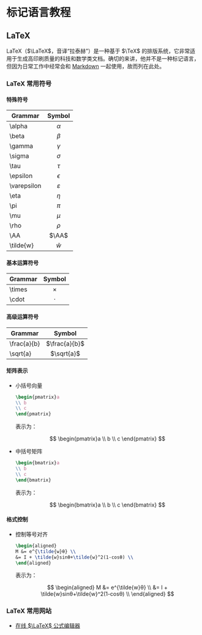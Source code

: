 # 标记语言教程

## LaTeX

LaTeX（$\LaTeX$，音译“拉泰赫”）是一种基于 $\TeX$ 的排版系统，它非常适用于生成高印刷质量的科技和数学类文档。确切的来讲，他并不是一种标记语言，但因为日常工作中经常会和 [Markdown](https://markdown.com.cn/) 一起使用，故而列在此处。

### LaTeX 常用符号

#### 特殊符号

| Grammar     |    Symbol     |
| ----------- | :-----------: |
| \alpha      |   $\alpha$    |
| \beta       |    $\beta$    |
| \gamma      |   $\gamma$    |
| \sigma      |   $\sigma$    |
| \tau        |    $\tau$     |
| \epsilon    |  $\epsilon$   |
| \varepsilon | $\varepsilon$ |
| \eta        |    $\eta$     |
| \pi         |     $\pi$     |
| \mu         |     $\mu$     |
| \rho        |    $\rho$     |
| \AA         |     $\AA$     |
| \tilde{w}   |  $\tilde{w}$  |

#### 基本运算符号

| Grammar |  Symbol  |
| ------- | :------: |
| \times  | $\times$ |
| \cdot   | $\cdot$  |

#### 高级运算符号

| Grammar     |    Symbol     |
| ----------- | :-----------: |
| \frac{a}{b} | $\frac{a}{b}$ |
| \sqrt{a}    |  $\sqrt{a}$   |

#### 矩阵表示

- 小括号向量

  ```latex
  \begin{pmatrix}a
  \\ b
  \\ c
  \end{pmatrix}
  ```

  表示为：

  $$
  \begin{pmatrix}a
  \\ b
  \\ c
  \end{pmatrix}
  $$

- 中括号矩阵

  ```latex
  \begin{bmatrix}a
  \\ b
  \\ c
  \end{bmatrix}
  ```

  表示为：

  $$
  \begin{bmatrix}a
  \\ b
  \\ c
  \end{bmatrix}
  $$

#### 格式控制

- 控制等号对齐

  ```latex
  \begin{aligned}
  M &= e^{\tilde{w}θ} \\
  &= I + \tilde{w}sinθ+\tilde{w}^2(1-cosθ) \\
  \end{aligned}
  ```

  表示为：

  $$
  \begin{aligned}
  M &= e^{\tilde{w}θ} \\
  &= I + \tilde{w}sinθ+\tilde{w}^2(1-cosθ) \\
  \end{aligned}
  $$

### LaTeX 常用网站

- [在线 $\LaTeX$ 公式编辑器](https://www.latexlive.com/home)
